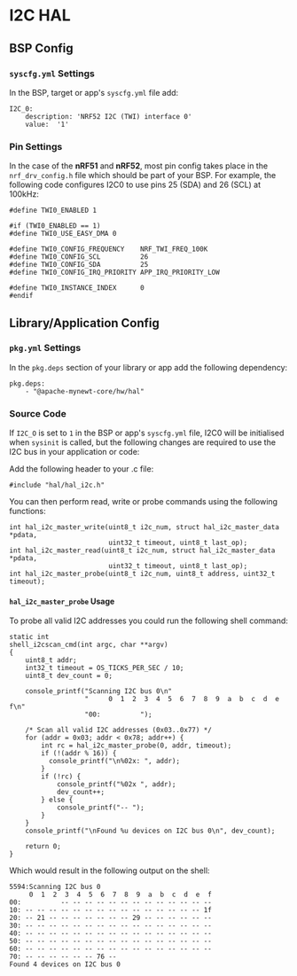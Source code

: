 # I2C HAL

## BSP Config

### `syscfg.yml` Settings

In the BSP, target or app's `syscfg.yml` file add:

```
I2C_0:
    description: 'NRF52 I2C (TWI) interface 0'
    value:  '1'
```

### Pin Settings

In the case of the **nRF51** and **nRF52**, most pin config takes place in the
`nrf_drv_config.h` file which should be part of your BSP. For example, the
following code configures I2C0 to use pins 25 (SDA) and 26 (SCL) at 100kHz:

```
#define TWI0_ENABLED 1

#if (TWI0_ENABLED == 1)
#define TWI0_USE_EASY_DMA 0

#define TWI0_CONFIG_FREQUENCY    NRF_TWI_FREQ_100K
#define TWI0_CONFIG_SCL          26
#define TWI0_CONFIG_SDA          25
#define TWI0_CONFIG_IRQ_PRIORITY APP_IRQ_PRIORITY_LOW

#define TWI0_INSTANCE_INDEX      0
#endif
```

## Library/Application Config

### `pkg.yml` Settings

In the `pkg.deps` section of your library or app add the following dependency:

```
pkg.deps:
    - "@apache-mynewt-core/hw/hal"
```

### Source Code

If `I2C_O` is set to `1` in the BSP or app's `syscfg.yml` file, I2C0 will be
initialised when `sysinit` is called, but the following changes are required
to use the I2C bus in your application or code:

Add the following header to your .c file:

```
#include "hal/hal_i2c.h"
```

You can then perform read, write or probe commands using the following
functions:

```
int hal_i2c_master_write(uint8_t i2c_num, struct hal_i2c_master_data *pdata,
                         uint32_t timeout, uint8_t last_op);
int hal_i2c_master_read(uint8_t i2c_num, struct hal_i2c_master_data *pdata,
                         uint32_t timeout, uint8_t last_op);
int hal_i2c_master_probe(uint8_t i2c_num, uint8_t address, uint32_t timeout);

```

#### `hal_i2c_master_probe` Usage

To probe all valid I2C addresses you could run the following shell command:

```
static int
shell_i2cscan_cmd(int argc, char **argv)
{
    uint8_t addr;
    int32_t timeout = OS_TICKS_PER_SEC / 10;
    uint8_t dev_count = 0;

    console_printf("Scanning I2C bus 0\n"
                   "     0  1  2  3  4  5  6  7  8  9  a  b  c  d  e  f\n"
                   "00:          ");

    /* Scan all valid I2C addresses (0x03..0x77) */
    for (addr = 0x03; addr < 0x78; addr++) {
        int rc = hal_i2c_master_probe(0, addr, timeout);
        if (!(addr % 16)) {
          console_printf("\n%02x: ", addr);
        }
        if (!rc) {
            console_printf("%02x ", addr);
            dev_count++;
        } else {
            console_printf("-- ");
        }
    }
    console_printf("\nFound %u devices on I2C bus 0\n", dev_count);

    return 0;
}
```

Which would result in the following output on the shell:

```
5594:Scanning I2C bus 0
     0  1  2  3  4  5  6  7  8  9  a  b  c  d  e  f
00:          -- -- -- -- -- -- -- -- -- -- -- -- --
10: -- -- -- -- -- -- -- -- -- -- -- -- -- -- -- 1f
20: -- 21 -- -- -- -- -- -- -- 29 -- -- -- -- -- --
30: -- -- -- -- -- -- -- -- -- -- -- -- -- -- -- --
40: -- -- -- -- -- -- -- -- -- -- -- -- -- -- -- --
50: -- -- -- -- -- -- -- -- -- -- -- -- -- -- -- --
60: -- -- -- -- -- -- -- -- -- -- -- -- -- -- -- --
70: -- -- -- -- -- -- 76 --
Found 4 devices on I2C bus 0
```
